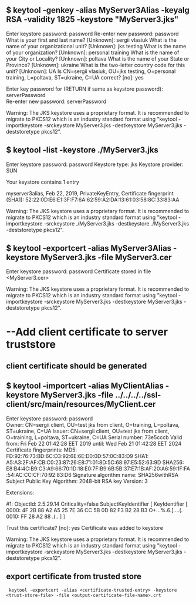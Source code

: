 ## $ keytool -genkey -alias MyServer3Alias -keyalg RSA -validity 1825 -keystore "MyServer3.jks" 

Enter keystore password:  password
Re-enter new password: password
What is your first and last name?
  [Unknown]:  sergii vlasiuk
What is the name of your organizational unit?
  [Unknown]:  jks testing
What is the name of your organization?
  [Unknown]:  personal training
What is the name of your City or Locality?
  [Unknown]:  poltava
What is the name of your State or Province?
  [Unknown]:  ukraine
What is the two-letter country code for this unit?
  [Unknown]:  UA
Is CN=sergii vlasiuk, OU=jks testing, O=personal training, L=poltava, ST=ukraine, C=UA correct?
  [no]:  yes

Enter key password for <MyServer3Alias>
        (RETURN if same as keystore password): serverPassword  
Re-enter new password: serverPassword

Warning:
The JKS keystore uses a proprietary format. It is recommended to migrate to PKCS12 which is an industry standard format using "keytool -importkeystore -srckeystore MyServer3.jks -destkeystore MyServer3.jks -deststoretype pkcs12".


## $ keytool -list -keystore ./MyServer3.jks 

Enter keystore password:  password
Keystore type: jks
Keystore provider: SUN

Your keystore contains 1 entry

myserver3alias, Feb 22, 2019, PrivateKeyEntry, 
Certificate fingerprint (SHA1): 52:22:0D:E6:E1:3F:F7:6A:62:59:A2:DA:13:61:03:58:8C:33:83:AA

Warning:
The JKS keystore uses a proprietary format. It is recommended to migrate to PKCS12 which is an industry standard format using "keytool -importkeystore -srckeystore ./MyServer3.jks -destkeystore ./MyServer3.jks -deststoretype pkcs12".

## $ keytool -exportcert -alias MyServer3Alias -keystore MyServer3.jks -file MyServer3.cer
Enter keystore password:  password
Certificate stored in file <MyServer3.cer>

Warning:
The JKS keystore uses a proprietary format. It is recommended to migrate to PKCS12 which is an industry standard format using "keytool -importkeystore -srckeystore MyServer3.jks -destkeystore MyServer3.jks -deststoretype pkcs12".


# --Add client certificate to server truststore
## client certificate should be generated
## $ keytool -importcert -alias MyClientAlias -keystore MyServer3.jks -file ../../../../ssl-client/src/main/resources/MyClient.cer

Enter keystore password: password  
Owner: CN=sergii client, OU=test jks from client, O=training, L=poltava, ST=ukraine, C=UA
Issuer: CN=sergii client, OU=test jks from client, O=training, L=poltava, ST=ukraine, C=UA
Serial number: 73e5cccb
Valid from: Fri Feb 22 01:42:28 EET 2019 until: Wed Feb 21 01:42:28 EET 2024
Certificate fingerprints:
         MD5:  FD:92:76:73:BD:6C:D3:92:6E:6E:D0:0D:57:0C:83:D9
         SHA1: A5:A3:2F:AF:CB:C0:23:87:26:E8:71:01:8D:5C:68:97:E5:52:63:9D
         SHA256: E8:B4:4C:B9:C3:A9:66:70:1D:18:E0:7F:B9:6B:5B:37:E7:1B:AF:20:A6:59:1F:FA:54:AC:CC:CF:70:92:83:D6
Signature algorithm name: SHA256withRSA
Subject Public Key Algorithm: 2048-bit RSA key
Version: 3

Extensions: 

#1: ObjectId: 2.5.29.14 Criticality=false
SubjectKeyIdentifier [
KeyIdentifier [
0000: 4F 2B 88 A2 A5 25 7E 36   CC 5B 0D 82 F3 B2 28 B3  O+...%.6.[....(.
0010: FF 28 A2 88                                        .(..
]
]

Trust this certificate? [no]:  yes
Certificate was added to keystore

Warning:
The JKS keystore uses a proprietary format. It is recommended to migrate to PKCS12 which is an industry standard format using "keytool -importkeystore -srckeystore MyServer3.jks -destkeystore MyServer3.jks -deststoretype pkcs12".


## export certificate from trusted store

     keytool -exportcert -alias <certificate-trusted-entry> -keystore <trust-store-file> -file <output-certificate-file-name>.crt

